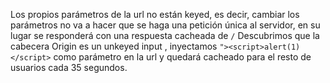 Los propios parámetros de la url no están keyed, es decir, cambiar los parámetros no va a hacer que se haga una petición única al servidor, en su lugar se responderá con una respuesta cacheada de `/` 
Descubrimos que la cabecera Origin es un unkeyed input , inyectamos `"><script>alert(1)</script>` como parámetro en la url y quedará cacheado para el resto de usuarios cada 35 segundos.